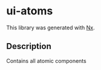 # ui-atoms

This library was generated with [Nx](https://nx.dev).

## Description

Contains all atomic components
